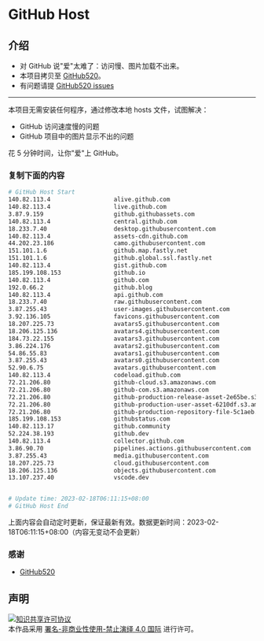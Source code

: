 # GitHub Host
## 介绍
- 对 GitHub 说"爱"太难了：访问慢、图片加载不出来。
- 本项目拷贝至 [GitHub520](https://github.com/521xueweihan/GitHub520)。
- 有问题请提 [GitHub520 issues](https://github.com/521xueweihan/GitHub520/issues/new)

---

本项目无需安装任何程序，通过修改本地 hosts 文件，试图解决：
- GitHub 访问速度慢的问题
- GitHub 项目中的图片显示不出的问题

花 5 分钟时间，让你"爱"上 GitHub。

### 复制下面的内容
```bash
# GitHub Host Start
140.82.113.4                  alive.github.com
140.82.113.4                  live.github.com
3.87.9.159                    github.githubassets.com
140.82.113.4                  central.github.com
18.233.7.40                   desktop.githubusercontent.com
140.82.113.4                  assets-cdn.github.com
44.202.23.186                 camo.githubusercontent.com
151.101.1.6                   github.map.fastly.net
151.101.1.6                   github.global.ssl.fastly.net
140.82.113.4                  gist.github.com
185.199.108.153               github.io
140.82.113.4                  github.com
192.0.66.2                    github.blog
140.82.113.4                  api.github.com
18.233.7.40                   raw.githubusercontent.com
3.87.255.43                   user-images.githubusercontent.com
3.92.136.105                  favicons.githubusercontent.com
18.207.225.73                 avatars5.githubusercontent.com
18.206.125.136                avatars4.githubusercontent.com
184.73.22.155                 avatars3.githubusercontent.com
3.86.224.176                  avatars2.githubusercontent.com
54.86.55.83                   avatars1.githubusercontent.com
3.87.255.43                   avatars0.githubusercontent.com
52.90.6.75                    avatars.githubusercontent.com
140.82.113.4                  codeload.github.com
72.21.206.80                  github-cloud.s3.amazonaws.com
72.21.206.80                  github-com.s3.amazonaws.com
72.21.206.80                  github-production-release-asset-2e65be.s3.amazonaws.com
72.21.206.80                  github-production-user-asset-6210df.s3.amazonaws.com
72.21.206.80                  github-production-repository-file-5c1aeb.s3.amazonaws.com
185.199.108.153               githubstatus.com
140.82.113.17                 github.community
52.224.38.193                 github.dev
140.82.113.4                  collector.github.com
3.86.90.70                    pipelines.actions.githubusercontent.com
3.87.255.43                   media.githubusercontent.com
18.207.225.73                 cloud.githubusercontent.com
18.206.125.136                objects.githubusercontent.com
13.107.237.40                 vscode.dev


# Update time: 2023-02-18T06:11:15+08:00
# GitHub Host End

```
上面内容会自动定时更新，保证最新有效。数据更新时间：2023-02-18T06:11:15+08:00（内容无变动不会更新）

### 感谢

- [GitHub520](https://github.com/521xueweihan/GitHub520)

## 声明
<a rel="license" href="https://creativecommons.org/licenses/by-nc-nd/4.0/deed.zh"><img alt="知识共享许可协议" style="border-width: 0" src="https://licensebuttons.net/l/by-nc-nd/4.0/88x31.png"></a><br>本作品采用 <a rel="license" href="https://creativecommons.org/licenses/by-nc-nd/4.0/deed.zh">署名-非商业性使用-禁止演绎 4.0 国际</a> 进行许可。